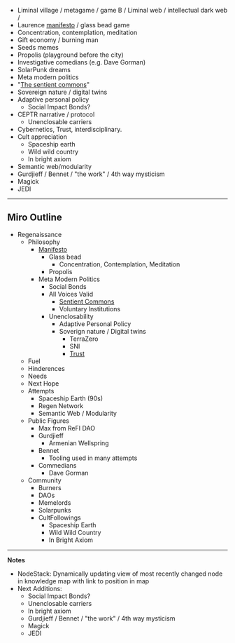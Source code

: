 - Liminal village / metagame / game B / Liminal web / intellectual dark web /
- Laurence [manifesto](https://docs.google.com/document/u/1/d/1toqpJ8IcOnc-TeP_-AnGNEKz5jTIZk6OeWj2XD1REuE/edit?usp=drive_web&ouid=102906518489124983766) / glass bead game
- Concentration, contemplation, meditation
- Gift economy / burning man
- Seeds memes
- Propolis (playground before the city)
- Investigative comedians (e.g. Dave Gorman)
- SolarPunk dreams
- Meta modern politics
- "[The sentient commons](https://gitlab.com/the-sentient-commons/sentient-commons-outline)"
- Sovereign nature / digital twins
- Adaptive personal policy
	- Social Impact Bonds?
- CEPTR narrative / protocol
	- Unenclosable carriers
- Cybernetics, Trust, interdisciplinary.
- Cult appreciation
	- Spaceship earth
	- Wild wild country
	- In bright axiom 
- Semantic web/modularity
- Gurdjieff / Bennet / "the work" / 4th way mysticism
- Magick
- JEDI

---
## Miro Outline

- Regenaissance
	- Philosophy
		- [Manifesto](https://gitlab.com/the-sentient-commons/sentient-commons-outline)
			- Glass bead
				- Concentration, Contemplation, Meditation
			- Propolis
		- Meta Modern Politics
			- Social Bonds
			- All Voices Valid
				- [Sentient Commons](https://gitlab.com/the-sentient-commons/sentient-commons-outline)
				- Voluntary Institutions
			- Unenclosability
				- Adaptive Personal Policy
				- Soverign nature / Digital twins
					- TerraZero
					- SNI
					- [Trust](https://trust.support/)
	- Fuel
	- Hinderences
	- Needs
	- Next Hope
	- Attempts
		- Spaceship Earth (90s)
		- Regen Network
		- Semantic Web / Modularity
	- Public Figures
		- Max from ReFI DAO
		- Gurdjieff
			- Armenian Wellspring
		- Bennet
			- Tooling used in many attempts
		- Commedians
			- Dave Gorman 
	- Community
		- Burners
		- DAOs
		- Memelords
		- Solarpunks
		- CultFollowings
			- Spaceship Earth
			- Wild Wild Country
			- In Bright Axiom

----
**Notes**
- NodeStack: Dynamically updating view of most recently changed node in knowledge map with link to position in map
- Next Additions:
	- Social Impact Bonds?
	- Unenclosable carriers
	- In bright axiom
	- Gurdjieff / Bennet / "the work" / 4th way mysticism
	- Magick
	- JEDI